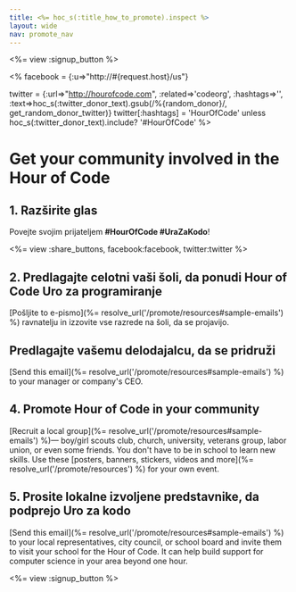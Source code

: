 ```yaml
---
title: <%= hoc_s(:title_how_to_promote).inspect %>
layout: wide
nav: promote_nav
---
```

<%= view :signup_button %>

<% facebook = {:u=>"http://#{request.host}/us"}

twitter = {:url=>"http://hourofcode.com", :related=>'codeorg', :hashtags=>'', :text=>hoc_s(:twitter_donor_text).gsub(/%{random_donor}/, get_random_donor_twitter)} twitter[:hashtags] = 'HourOfCode' unless hoc_s(:twitter_donor_text).include? '#HourOfCode' %>

# Get your community involved in the Hour of Code

## 1. Razširite glas

Povejte svojim prijateljem **#HourOfCode #UraZaKodo**!

<%= view :share_buttons, facebook:facebook, twitter:twitter %>

## 2. Predlagajte celotni vaši šoli, da ponudi Hour of Code Uro za programiranje

[Pošljite to e-pismo](%= resolve_url('/promote/resources#sample-emails') %) ravnatelju in izzovite vse razrede na šoli, da se projavijo.

## Predlagajte vašemu delodajalcu, da se pridruži

[Send this email](%= resolve_url('/promote/resources#sample-emails') %) to your manager or company's CEO.

## 4. Promote Hour of Code in your community

[Recruit a local group](%= resolve_url('/promote/resources#sample-emails') %)— boy/girl scouts club, church, university, veterans group, labor union, or even some friends. You don't have to be in school to learn new skills. Use these [posters, banners, stickers, videos and more](%= resolve_url('/promote/resources') %) for your own event.

## 5. Prosite lokalne izvoljene predstavnike, da podprejo Uro za kodo

[Send this email](%= resolve_url('/promote/resources#sample-emails') %) to your local representatives, city council, or school board and invite them to visit your school for the Hour of Code. It can help build support for computer science in your area beyond one hour.

<%= view :signup_button %>